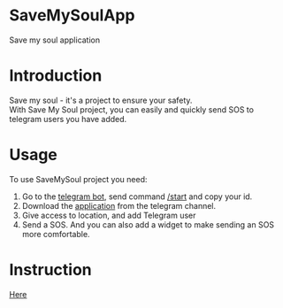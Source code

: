 # **SaveMySoulApp**

Save my soul application

# **Introduction**

Save my soul - it's a project to ensure your safety.<br>
With Save My Soul project, you can easily and quickly send SOS to telegram users you have added.<br>

# **Usage**
To use SaveMySoul project you need:
  1. Go to the [telegram bot](@savemysoull_bot), send command [/start]() and copy your id.
  2. Download the [application](https://t.me/savemysoultelegramchannel) from the telegram channel.
  3. Give access to location, and add Telegram user
  4. Send a SOS. And you can also add a widget to make sending an SOS more comfortable.
  
# **Instruction**
  [Here](https://save-my-soul-site-instruction.vercel.app/)
